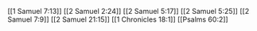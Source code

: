 [[1 Samuel 7:13]]
[[2 Samuel 2:24]]
[[2 Samuel 5:17]]
[[2 Samuel 5:25]]
[[2 Samuel 7:9]]
[[2 Samuel 21:15]]
[[1 Chronicles 18:1]]
[[Psalms 60:2]]
